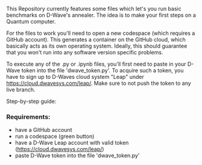 This Repository currently features some files which let's you run basic benchmarks on D-Wave's annealer. 
The idea is to make your first steps on a Quantum computer.

For the files to work you'll need to open a new codespace (which requires a GitHub account). 
This generates a container on the GitHub cloud, which basically acts as its own operating system. 
Ideally, this should guarantee that you won't run into any software version specific problems.

To execute any of the .py or .ipynb files, you'll first need to paste in your D-Wave token into the file 'dwave_token.py'. 
To acquire such a token, you have to sign up to D-Waves cloud system "Leap" under https://cloud.dwavesys.com/leap/.
Make sure to not push the token to any live branch.

Step-by-step guide:
### Requirements:
- have a GitHub account
- run a codespace (green button)
- have a D-Wave Leap account with valid token (https://cloud.dwavesys.com/leap/)
- paste D-Wave token into the file 'dwave_token.py'
